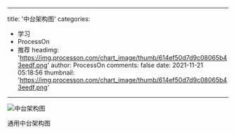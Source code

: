 
---
title: '中台架构图'
categories: 
 - 学习
 - ProcessOn
 - 推荐
headimg: 'https://img.processon.com/chart_image/thumb/614ef50d7d9c08065b43eedf.png'
author: ProcessOn
comments: false
date: 2021-11-21 05:18:56
thumbnail: 'https://img.processon.com/chart_image/thumb/614ef50d7d9c08065b43eedf.png'
---

<div>   
<img class="thumb" alt="中台架构图" src="https://img.processon.com/chart_image/thumb/614ef50d7d9c08065b43eedf.png" referrerpolicy="no-referrer">
<p>通用中台架构图</p>  
</div>
            